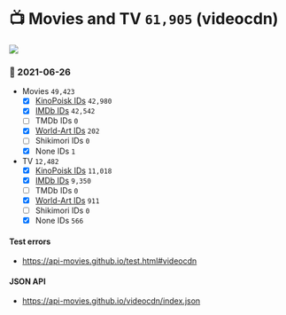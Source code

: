 # :tv: Movies and TV `61,905` (videocdn)

<a href="https://API-Movies.github.io"><img src="https://API-Movies.github.io/banner.png?cache"></a>

### :date: 2021-06-26
- Movies `49,423`
  - [x] <a href="https://API-Movies.github.io/videocdn/movie_kinopoisk_ids.json">KinoPoisk IDs</a> `42,980`
  - [x] <a href="https://API-Movies.github.io/videocdn/movie_imdb_ids.json">IMDb IDs</a> `42,542`
  - [ ] TMDb IDs `0`
  - [x] <a href="https://API-Movies.github.io/videocdn/movie_world_art_ids.json">World-Art IDs</a> `202`
  - [ ] Shikimori IDs `0`
  - [x] None IDs `1`
- TV `12,482`
  - [x] <a href="https://API-Movies.github.io/videocdn/tv_kinopoisk_ids.json">KinoPoisk IDs</a> `11,018`
  - [x] <a href="https://API-Movies.github.io/videocdn/tv_imdb_ids.json">IMDb IDs</a> `9,350`
  - [ ] TMDb IDs `0`
  - [x] <a href="https://API-Movies.github.io/videocdn/tv_world_art_ids.json">World-Art IDs</a> `911`
  - [ ] Shikimori IDs `0`
  - [x] None IDs `566`
#### Test errors
- <a href='https://api-movies.github.io/test.html#videocdn'>https://api-movies.github.io/test.html#videocdn</a>
#### JSON API
- <a href='https://api-movies.github.io/videocdn/index.json'>https://api-movies.github.io/videocdn/index.json</a>
